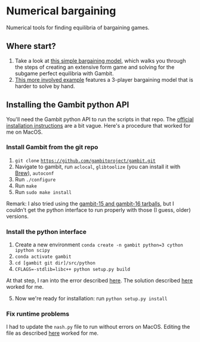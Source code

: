 # Numerical bargaining

Numerical tools for finding equilibria of bargaining games.

## Where start?
1. Take a look at [this simple bargaining model](https://github.com/Yukee/numerical-bargaining/blob/main/simple_twoplayer_bargaining.ipynb), which walks you through the steps of creating an extensive form game and solving for the subgame perfect equilibria with Gambit.
1. [This more involved example](https://github.com/Yukee/numerical-bargaining/blob/main/threeplayer_bargaining.ipynb) features a 3-player bargaining model that is harder to solve by hand.

## Installing the Gambit python API
You'll need the Gambit python API to run the scripts in that repo.
The [official  installation instructions](https://gambitproject.readthedocs.io/en/latest/build.html#build-python) are a bit vague. 
Here's a procedure that worked for me on MacOS.

### Install Gambit from the git repo

1. `git clone` [`https://github.com/gambitproject/gambit.git`](https://github.com/gambitproject/gambit.git)
2. Navigate to gambit, run `aclocal`, `glibtoolize` (you can install it with [Brew](https://brew.sh/)), `autoconf`
3. Run `./configure`
4. Run `make`
5. Run `sudo make install`

Remark: I also tried using the [gambit-15 and gambit-16 tarballs](http://www.gambit-project.org/), but I couldn't get the python interface to run properly with those (I guess, older) versions.

### Install the python interface

1. Create a new environment `conda create -n gambit python=3 cython ipython scipy`
2. `conda activate gambit`
3. `cd [gambit git dir]/src/python`
4. `CFLAGS=-stdlib=libc++ python setup.py build`

At that step, I ran into the error described [here](https://github.com/gambitproject/gambit/issues/273#issue-950074287). The solution described [here](https://github.com/gambitproject/gambit/issues/273#issuecomment-895463705) worked for me.

5. Now we're ready for installation: run `python setup.py install`

### Fix runtime problems

I had to update the `nash.py` file to run without errors on MacOS. Editing the file as described [here](https://github.com/gambitproject/gambit/pull/266#issue-516555733) worked for me.
